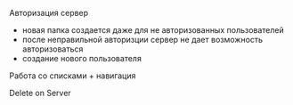 Авторизация сервер 
- новая папка создается даже для не авторизованных пользователей
- после неправильной авторизции сервер не дает возможность авторизоваться
- создание нового пользователя

Работа со списками + навигация

Delete on Server